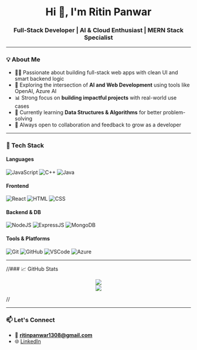 <h1 align="center">Hi 👋, I'm Ritin Panwar</h1>
<h3 align="center">Full-Stack Developer | AI & Cloud Enthusiast | MERN Stack Specialist</h3>

---

### 💡 About Me

- 👨‍💻 Passionate about building full-stack web apps with clean UI and smart backend logic
- 🤖 Exploring the intersection of **AI and Web Development** using tools like OpenAI, Azure AI
- 📊 Strong focus on **building impactful projects** with real-world use cases
- 🌱 Currently learning **Data Structures & Algorithms** for better problem-solving
- 💬 Always open to collaboration and feedback to grow as a developer

---

### 🧰 Tech Stack

#### Languages
![JavaScript](https://img.shields.io/badge/-JavaScript-F7DF1E?logo=javascript&logoColor=black&style=for-the-badge)
![C++](https://img.shields.io/badge/-C++-00599C?logo=c%2B%2B&logoColor=white&style=for-the-badge)
![Java](https://img.shields.io/badge/-Java-007396?logo=java&logoColor=white&style=for-the-badge)

#### Frontend
![React](https://img.shields.io/badge/-ReactJS-61DAFB?logo=react&logoColor=white&style=for-the-badge)
![HTML](https://img.shields.io/badge/-HTML5-E34F26?logo=html5&logoColor=white&style=for-the-badge)
![CSS](https://img.shields.io/badge/-CSS3-1572B6?logo=css3&logoColor=white&style=for-the-badge)

#### Backend & DB
![NodeJS](https://img.shields.io/badge/-Node.js-339933?logo=node.js&logoColor=white&style=for-the-badge)
![ExpressJS](https://img.shields.io/badge/-Express-000000?logo=express&logoColor=white&style=for-the-badge)
![MongoDB](https://img.shields.io/badge/-MongoDB-47A248?logo=mongodb&logoColor=white&style=for-the-badge)

#### Tools & Platforms
![Git](https://img.shields.io/badge/-Git-F05032?logo=git&logoColor=white&style=for-the-badge)
![GitHub](https://img.shields.io/badge/-GitHub-181717?logo=github&logoColor=white&style=for-the-badge)
![VSCode](https://img.shields.io/badge/-VSCode-007ACC?logo=visual-studio-code&logoColor=white&style=for-the-badge)
![Azure](https://img.shields.io/badge/-Azure-0078D4?logo=microsoft-azure&logoColor=white&style=for-the-badge)

---

//### 📈 GitHub Stats

<p align="center">
  <img src="https://github-readme-streak-stats.herokuapp.com/?user=ritin1308&theme=react" />
  <br/>
  <img src="https://github-readme-stats.vercel.app/api?username=ritin1308&show_icons=true&theme=react" />
</p>//

---

### 📫 Let's Connect
- 📧 **ritinpanwar1308@gmail.com**
- 🌐 [LinkedIn](https://www.linkedin.com/in/ritin-panwar/)  
